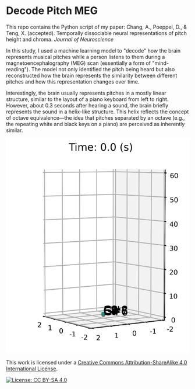 # Decode Pitch MEG

This repo contains the Python script of my paper: Chang, A., Poeppel, D., & Teng, X. (accepted). Temporally dissociable neural representations of pitch height and chroma. *Journal of Neuroscience*

In this study, I used a machine learning model to "decode" how the brain represents musical pitches while a person listens to them during a magnetoencephalography (MEG) scan (essentially a form of "mind-reading"). The model not only identified the pitch being heard but also reconstructed how the brain represents the similarity between different pitches and how this representation changes over time.

Interestingly, the brain usually represents pitches in a mostly linear structure, similar to the layout of a piano keyboard from left to right. However, about 0.3 seconds after hearing a sound, the brain briefly represents the sound in a helix-like structure. This helix reflects the concept of octave equivalence—the idea that pitches separated by an octave (e.g., the repeating white and black keys on a piano) are perceived as inherently similar.

![](pitch_helix_neural_reconstruction.gif)

This work is licensed under a [Creative Commons Attribution-ShareAlike 4.0 International License](https://creativecommons.org/licenses/by-sa/4.0/).

[![License: CC BY-SA 4.0](https://licensebuttons.net/l/by-sa/4.0/80x15.png)](https://creativecommons.org/licenses/by-sa/4.0/)
